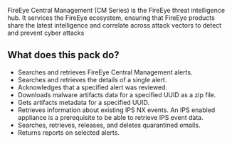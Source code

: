 FireEye Central Management (CM Series) is the FireEye threat intelligence hub. It services the FireEye ecosystem, ensuring that FireEye products share the latest intelligence and correlate across attack vectors to detect and prevent cyber attacks

## What does this pack do?

- Searches and retrieves FireEye Central Management alerts.
- Searches and retrieves the details of a single alert.
- Acknowledges that a specified alert was reviewed.
- Downloads malware artifacts data for a specified UUID as a zip file.
- Gets artifacts metadata for a specified UUID.
- Retrieves information about existing IPS NX events. An IPS enabled appliance is a prerequisite to be able to retrieve IPS event data.
- Searches, retrieves, releases, and deletes quarantined emails.
- Returns reports on selected alerts.
